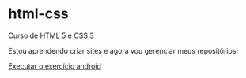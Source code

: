# html-css
 Curso de HTML 5 e CSS 3

Estou aprendendo criar sites e agora vou gerenciar meus repositórios!

<a href="https://higorpiress.github.io/html-css/css desafio/android.html"> Executar o exercício android </a>
